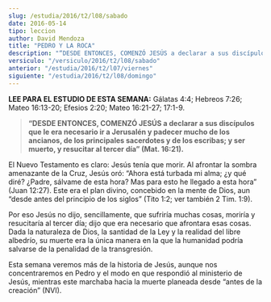 ```yaml
---
slug: /estudia/2016/t2/l08/sabado
date: 2016-05-14
tipo: leccion
author: David Mendoza
title: "PEDRO Y LA ROCA"
description: "“DESDE ENTONCES, COMENZÓ JESÚS a declarar a sus discípulos que le era  necesario ir a Jerusalén y padecer mucho de los ancianos, de los principales  sacerdotes y de los escribas; y ser muerto, y resucitar al tercer día” (Mat.  16:21)."
versiculo: "/versiculo/2016/t2/l08/sabado"
anterior: "/estudia/2016/t2/l07/viernes"
siguiente: "/estudia/2016/t2/l08/domingo"
---
```


**LEE PARA EL ESTUDIO DE ESTA SEMANA:** Gálatas 4:4; Hebreos 7:26; Mateo 16:13-20; Efesios 2:20; Mateo 16:21-27; 17:1-9.

> **“DESDE ENTONCES, COMENZÓ JESÚS a declarar a sus discípulos que le era necesario ir a Jerusalén y padecer mucho de los ancianos, de los principales sacerdotes y de los escribas; y ser muerto, y resucitar al tercer día” (Mat. 16:21).**

El Nuevo Testamento es claro: Jesús tenía que morir. Al afrontar la sombra amenazante de la Cruz, Jesús oró: “Ahora está turbada mi alma; ¿y qué diré? ¿Padre, sálvame de esta hora? Mas para esto he llegado a esta hora” (Juan 12:27). Este era el plan divino, concebido en la mente de Dios, aun “desde antes del principio de los siglos” (Tito 1:2; ver también 2 Tim. 1:9).

Por eso Jesús no dijo, sencillamente, que sufriría muchas cosas, moriría y resucitaría al tercer día; dijo que era necesario que afrontara esas cosas. Dada la naturaleza de Dios, la santidad de la Ley y la realidad del libre albedrío, su muerte era la única manera en la que la humanidad podría salvarse de la penalidad de la transgresión.

Esta semana veremos más de la historia de Jesús, aunque nos concentraremos en Pedro y el modo en que respondió al ministerio de Jesús, mientras este marchaba hacia la muerte planeada desde “antes de la creación” (NVI).
